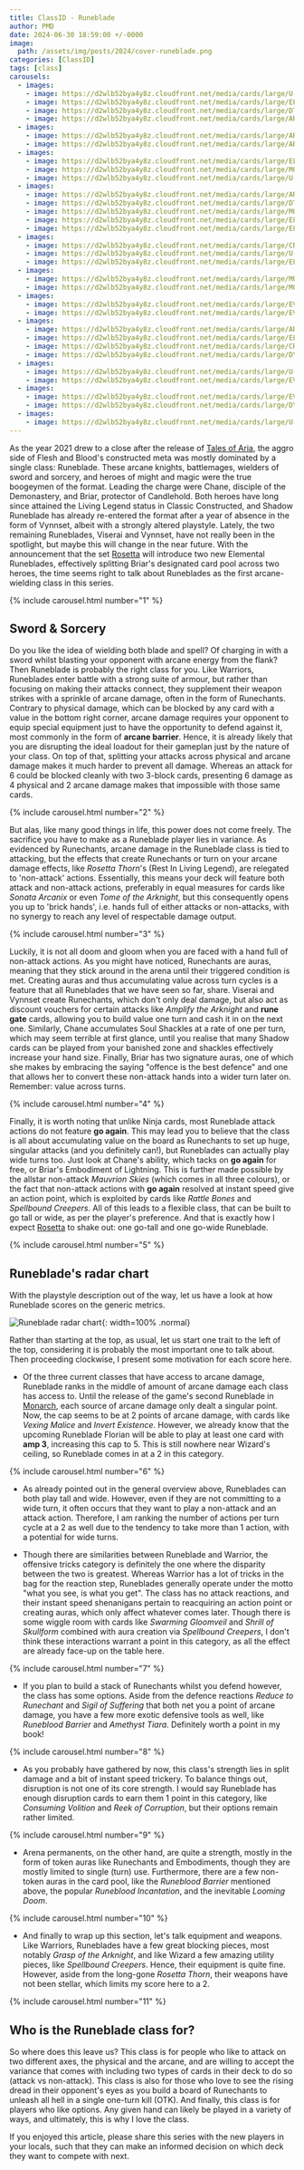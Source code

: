```yaml
---
title: ClassID - Runeblade
author: PMD
date: 2024-06-30 18:59:00 +/-0000
image:
  path: /assets/img/posts/2024/cover-runeblade.png
categories: [ClassID]
tags: [class]
carousels:
  - images:
    - image: https://d2wlb52bya4y8z.cloudfront.net/media/cards/large/U-MON153.webp
    - image: https://d2wlb52bya4y8z.cloudfront.net/media/cards/large/ELE062.webp
    - image: https://d2wlb52bya4y8z.cloudfront.net/media/cards/large/DTD133.webp
    - image: https://d2wlb52bya4y8z.cloudfront.net/media/cards/large/ARC075.webp
  - images:
    - image: https://d2wlb52bya4y8z.cloudfront.net/media/cards/large/ARC112.webp
    - image: https://d2wlb52bya4y8z.cloudfront.net/media/cards/large/ARC157.webp
  - images:
    - image: https://d2wlb52bya4y8z.cloudfront.net/media/cards/large/ELE222.webp
    - image: https://d2wlb52bya4y8z.cloudfront.net/media/cards/large/MON231.webp
    - image: https://d2wlb52bya4y8z.cloudfront.net/media/cards/large/U-ARC084.webp
  - images:
    - image: https://d2wlb52bya4y8z.cloudfront.net/media/cards/large/ARC094.webp
    - image: https://d2wlb52bya4y8z.cloudfront.net/media/cards/large/DTD139.webp
    - image: https://d2wlb52bya4y8z.cloudfront.net/media/cards/large/MON186.webp
    - image: https://d2wlb52bya4y8z.cloudfront.net/media/cards/large/ELE109.webp
    - image: https://d2wlb52bya4y8z.cloudfront.net/media/cards/large/ELE110.webp
  - images:
    - image: https://d2wlb52bya4y8z.cloudfront.net/media/cards/large/CRU145.webp
    - image: https://d2wlb52bya4y8z.cloudfront.net/media/cards/large/U-CRU143.webp
    - image: https://d2wlb52bya4y8z.cloudfront.net/media/cards/large/ELE224-CF.webp
  - images:
    - image: https://d2wlb52bya4y8z.cloudfront.net/media/cards/large/MON234.webp
    - image: https://d2wlb52bya4y8z.cloudfront.net/media/cards/large/MON158.webp
  - images:
    - image: https://d2wlb52bya4y8z.cloudfront.net/media/cards/large/EVR105.webp
    - image: https://d2wlb52bya4y8z.cloudfront.net/media/cards/large/EVR116.webp
  - images:
    - image: https://d2wlb52bya4y8z.cloudfront.net/media/cards/large/ARC088.webp
    - image: https://d2wlb52bya4y8z.cloudfront.net/media/cards/large/ELE227.webp
    - image: https://d2wlb52bya4y8z.cloudfront.net/media/cards/large/CRU144.webp
    - image: https://d2wlb52bya4y8z.cloudfront.net/media/cards/large/DYN171.webp
  - images:
    - image: https://d2wlb52bya4y8z.cloudfront.net/media/cards/large/U-CRU148.webp
    - image: https://d2wlb52bya4y8z.cloudfront.net/media/cards/large/EVR113.webp
  - images:
    - image: https://d2wlb52bya4y8z.cloudfront.net/media/cards/large/EVR107.webp
    - image: https://d2wlb52bya4y8z.cloudfront.net/media/cards/large/DYN175.webp
  - images:
    - image: https://d2wlb52bya4y8z.cloudfront.net/media/cards/large/U-ARC078-RF.webp
---
```


As the year 2021 drew to a close after the release of [Tales of Aria](https://fabtcg.com/products/booster-set/tales-aria-unlimited/), the aggro side of Flesh and Blood's constructed meta was mostly dominated by a single class: Runeblade. These arcane knights, battlemages, wielders of sword and sorcery, and heroes of might and magic were the true boogeymen of the format. Leading the charge were Chane, disciple of the Demonastery, and Briar, protector of Candlehold. Both heroes have long since attained the Living Legend status in Classic Constructed, and Shadow Runeblade has already re-entered the format after a year of absence in the form of Vynnset, albeit with a strongly altered playstyle. Lately, the two remaining Runeblades, Viserai and Vynnset, have not really been in the spotlight, but maybe this will change in the near future. With the announcement that the set [Rosetta](https://fabtcg.com/products/booster-set/rosetta/) will introduce two new Elemental Runeblades, effectively splitting Briar's designated card pool across two heroes, the time seems right to talk about Runeblades as the first arcane-wielding class in this series.

{% include carousel.html number="1" %}

## Sword & Sorcery
Do you like the idea of wielding both blade and spell? Of charging in with a sword whilst blasting your opponent with arcane energy from the flank? Then Runeblade is probably the right class for you. Like Warriors, Runeblades enter battle with a strong suite of armour, but rather than focusing on making their attacks connect, they supplement their weapon strikes with a sprinkle of arcane damage, often in the form of Runechants. Contrary to physical damage, which can be blocked by any card with a value in the bottom right corner, arcane damage requires your opponent to equip special equipment just to have the opportunity to defend against it, most commonly in the form of __arcane barrier__. Hence, it is already likely that you are disrupting the ideal loadout for their gameplan just by the nature of your class. On top of that, splitting your attacks across physical and arcane damage makes it much harder to prevent all damage. Whereas an attack for 6 could be blocked cleanly with two 3-block cards, presenting 6 damage as 4 physical and 2 arcane damage makes that impossible with those same cards.

{% include carousel.html number="2" %}

But alas, like many good things in life, this power does not come freely. The sacrifice you have to make as a Runeblade player lies in variance. As evidenced by Runechants, arcane damage in the Runeblade class is tied to attacking, but the effects that create Runechants or turn on your arcane damage effects, like _Rosetta Thorn_'s (Rest In Living Legend), are relegated to 'non-attack' actions. Essentially, this means your deck will feature both attack and non-attack actions, preferably in equal measures for cards like _Sonata Arcanix_ or even _Tome of the Arknight_, but this consequently opens you up to 'brick hands', i.e. hands full of either attacks or non-attacks, with no synergy to reach any level of respectable damage output.

{% include carousel.html number="3" %}

Luckily, it is not all doom and gloom when you are faced with a hand full of non-attack actions. As you might have noticed, Runechants are auras, meaning that they stick around in the arena until their triggered condition is met. Creating auras and thus accumulating value across turn cycles is a feature that all Runeblades that we have seen so far, share. Viserai and Vynnset create Runechants, which don't only deal damage, but also act as discount vouchers for certain attacks like _Amplify the Arknight_ and __rune gate__ cards, allowing you to build value one turn and cash it in on the next one. Similarly, Chane accumulates Soul Shackles at a rate of one per turn, which may seem terrible at first glance, until you realise that many Shadow cards can be played from your banished zone and shackles effectively increase your hand size. Finally, Briar has two signature auras, one of which she makes by embracing the saying "offence is the best defence" and one that allows her to convert these non-attack hands into a wider turn later on. Remember: value across turns.

{% include carousel.html number="4" %}

Finally, it is worth noting that unlike Ninja cards, most Runeblade attack actions do not feature __go again__. This may lead you to believe that the class is all about accumulating value on the board as Runechants to set up huge, singular attacks (and you definitely can!), but Runeblades can actually play wide turns too. Just look at Chane's ability, which tacks on __go again__ for free, or Briar's Embodiment of Lightning. This is further made possible by the allstar non-attack _Mauvrion Skies_ (which comes in all three colours), or the fact that non-attack actions with __go again__ resolved at instant speed give an action point, which is exploited by cards like _Rattle Bones_ and _Spellbound Creepers_. All of this leads to a flexible class, that can be built to go tall or wide, as per the player's preference. And that is exactly how I expect [Rosetta](https://fabtcg.com/products/booster-set/rosetta/) to shake out: one go-tall and one go-wide Runeblade.

{% include carousel.html number="5" %}

## Runeblade's radar chart
With the playstyle description out of the way, let us have a look at how Runeblade scores on the generic metrics.

![Runeblade radar chart](/assets/img/posts/2024/classid-runeblade.png){: width=100% .normal}

Rather than starting at the top, as usual, let us start one trait to the left of the top, considering it is probably the most important one to talk about. Then proceeding clockwise, I present some motivation for each score here.
* Of the three current classes that have access to arcane damage, Runeblade ranks in the middle of amount of arcane damage each class has access to. Until the release of the game's second Runeblade in [Monarch](https://fabtcg.com/products/booster-set/monarch-unlimited/), each source of arcane damage only dealt a singular point. Now, the cap seems to be at 2 points of arcane damage, with cards like _Vexing Malice_ and _Invert Existence_. However, we already know that the upcoming Runeblade Florian will be able to play at least one card with __amp 3__, increasing this cap to 5. This is still nowhere near Wizard's ceiling, so Runeblade comes in at a 2 in this category.

{% include carousel.html number="6" %}

* As already pointed out in the general overview above, Runeblades can both play tall and wide. However, even if they are not committing to a wide turn, it often occurs that they want to play a non-attack and an attack action. Therefore, I am ranking the number of actions per turn cycle at a 2 as well due to the tendency to take more than 1 action, with a potential for wide turns.

* Though there are similarities between Runeblade and Warrior, the offensive tricks category is definitely the one where the disparity between the two is greatest. Whereas Warrior has a lot of tricks in the bag for the reaction step, Runeblades generally operate under the motto "what you see, is what you get". The class has no attack reactions, and their instant speed shenanigans pertain to reacquiring an action point or creating auras, which only affect whatever comes later. Though there is some wiggle room with cards like _Swarming Gloomveil_ and _Shrill of Skullform_ combined with aura creation via _Spellbound Creepers_, I don't think these interactions warrant a point in this category, as all the effect are already face-up on the table here.

{% include carousel.html number="7" %}

* If you plan to build a stack of Runechants whilst you defend however, the class has some options. Aside from the defence reactions _Reduce to Runechant_ and _Sigil of Suffering_ that both net you a point of arcane damage, you have a few more exotic defensive tools as well, like _Runeblood Barrier_ and _Amethyst Tiara_. Definitely worth a point in my book!

{% include carousel.html number="8" %}

* As you probably have gathered by now, this class's strength lies in split damage and a bit of instant speed trickery. To balance things out, disruption is not one of its core strength. I would say Runeblade has enough disruption cards to earn them 1 point in this category, like _Consuming Volition_ and _Reek of Corruption_, but their options remain rather limited.

{% include carousel.html number="9" %}

* Arena permanents, on the other hand, are quite a strength, mostly in the form of token auras like Runechants and Embodiments, though they are mostly limited to single (turn) use. Furthermore, there are a few non-token auras in the card pool, like the _Runeblood Barrier_ mentioned above, the popular _Runeblood Incantation_, and the inevitable _Looming Doom_.

{% include carousel.html number="10" %}

* And finally to wrap up this section, let's talk equipment and weapons. Like Warriors, Runeblades have a few great blocking pieces, most notably _Grasp of the Arknight_, and like Wizard a few amazing utility pieces, like _Spellbound Creepers_. Hence, their equipment is quite fine. However, aside from the long-gone _Rosetta Thorn_, their weapons have not been stellar, which limits my score here to a 2.

{% include carousel.html number="11" %}

## Who is the Runeblade class for?
So where does this leave us? This class is for people who like to attack on two different axes, the physical and the arcane, and are willing to accept the variance that comes with including two types of cards in their deck to do so (attack vs non-attack). This class is also for those who love to see the rising dread in their opponent's eyes as you build a board of Runechants to unleash all hell in a single one-turn kill (OTK). And finally, this class is for players who like options. Any given hand can likely be played in a variety of ways, and ultimately, this is why I love the class.

If you enjoyed this article, please share this series with the new players in your locals, such that they can make an informed decision on which deck they want to compete with next.